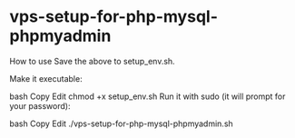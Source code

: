 # vps-setup-for-php-mysql-phpmyadmin


How to use
Save the above to setup_env.sh.

Make it executable:

bash
Copy
Edit
chmod +x setup_env.sh
Run it with sudo (it will prompt for your password):

bash
Copy
Edit
./vps-setup-for-php-mysql-phpmyadmin.sh
